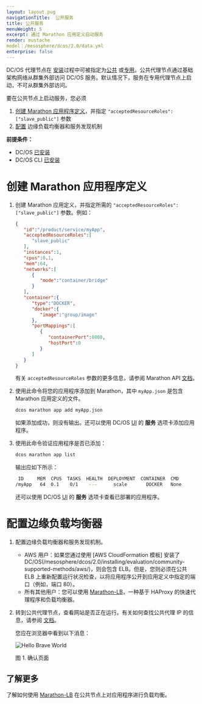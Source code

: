 ```yaml
---
layout: layout.pug
navigationTitle:  公开服务
title: 公开服务
menuWeight: 5
excerpt: 通过 Marathon 应用定义启动服务
render: mustache
model：/mesosphere/dcos/2.0/data.yml
enterprise: false
---
```



DC/OS 代理节点在 [安装](/mesosphere/dcos/2.0/installing/)过程中可被指定为[公共](/mesosphere/dcos/2.0/overview/concepts/#public-agent-node) 或[专用](/mesosphere/dcos/2.0/overview/concepts/#private-agent-node)。公共代理节点通过基础架构网络从群集外部访问 DC/OS 服务。默认情况下，服务在专用代理节点上启动，不可从群集外部访问。

要在公共节点上启动服务，您必须 
1. [创建 Marathon 应用程序定义](#create-app)，并指定 `"acceptedResourceRoles":["slave_public"]` 参数
1. [配置](#config-lb) 边缘负载均衡器和服务发现机制

**前提条件：**

- DC/OS [已安装](/mesosphere/dcos/2.0/installing/)
- DC/OS CLI [已安装](/mesosphere/dcos/2.0/cli/install/)

<a name="create-app"></a>

# 创建 Marathon 应用程序定义

1. 创建 Marathon 应用定义，并指定所需的 `"acceptedResourceRoles":["slave_public"]` 参数。例如：

    ```json
    {
       "id":"/product/service/myApp",
       "acceptedResourceRoles":[
          "slave_public"
       ],
       "instances":1,
       "cpus":0.1,
       "mem":64,
       "networks":[
          {
             "mode":"container/bridge"
          }
       ],
       "container":{
          "type":"DOCKER",
          "docker":{
             "image":"group/image"
          },
          "portMappings":[
             {
                "containerPort":8080,
                "hostPort":0
             }
          ]
       }
    }
    ```

    有关 `acceptedResourceRoles` 参数的更多信息，请参阅 Marathon API [文档](/mesosphere/dcos/2.0/deploying-services/marathon-api/)。

1. 使用此命令将您的应用程序添加到 Marathon，其中 `myApp.json` 是包含 Marathon 应用定义的文件。

    ```bash
    dcos marathon app add myApp.json
    ```

    如果添加成功，则没有输出。还可以使用 DC/OS [UI](/mesosphere/dcos/2.0/gui/services/) 的 **服务** 选项卡添加应用程序。

1. 使用此命令验证应用程序是否已添加：

    ```bash
    dcos marathon app list
    ```

    输出应如下所示：

    ```bash
     ID     MEM  CPUS  TASKS  HEALTH  DEPLOYMENT  CONTAINER  CMD
    /myApp   64  0.1    0/1    ---      scale       DOCKER   None
    ```

    还可以使用 DC/OS [UI](/mesosphere/dcos/2.0/gui/services/) 的 **服务** 选项卡查看已部署的应用程序。

<a name="config-lb"></a>

# 配置边缘负载均衡器

1. 配置边缘负载均衡器和服务发现机制。

    - AWS 用户：如果您通过使用 [AWS CloudFormation 模板] 安装了 DC/OS(/mesosphere/dcos/2.0/installing/evaluation/community-supported-methods/aws/)，则会包含 ELB。但是，您则必须在公共 ELB 上重新配置运行状况检查，以将应用程序公开到应用定义中指定的端口（例如，端口 80）。
    - 所有其他用户：您可以使用 [Marathon-LB](/mesosphere/dcos/services/marathon-lb/latest/)，一种基于 HAProxy 的快速代理程序和负载均衡器。

1. 转到公共代理节点，查看网站是否正在运行。有关如何查找公共代理 IP 的信息，请参阅 [文档](/mesosphere/dcos/2.0/administering-clusters/locate-public-agent/)。

    您应在浏览器中看到以下消息：

    ![Hello Brave World](/mesosphere/dcos/2.0/img/helloworld.png)

    图 1. 确认页面

## 了解更多

了解如何使用 [Marathon-LB](/mesosphere/dcos/services/marathon-lb/latest/mlb-basic-tutorial/) 在公共节点上对应用程序进行负载均衡。
